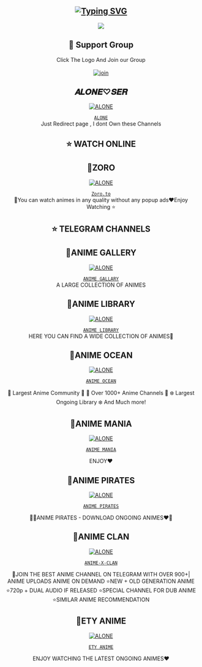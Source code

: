 <div align="center">

## [![Typing SVG](https://readme-typing-svg.herokuapp.com?font=Rockstar-ExtraBold&color=FF0000&lines=REDIRECT+PAGE+FOR+ANIME+CHANNELS;WATCH+ONLINE+OR+DOWNLOAD;THANKXX)](https://git.io/typing-svg)

 </a>
</p>
<div align="center">
  <img border-radius: 15px src="https://github.com/Alone-Mods/filesmahnn/blob/1e189c8a4c400ed2e508d815f0bd77febdf46411/20230306_080355.jpg" />
  <p align="center">

    
</p>



  
  
## 📢 Support Group 
Click The Logo And Join our Group
    <br>
<br>
  [![join](https://i.imgur.com/reMlxoc.png)](http://wa.me/+916235693746)
  <div align="center">
       
  </div>
  


## 𝑨𝑳𝑶𝑵𝑬♡︎𝑺𝑬𝑹
  <div align="center">
    
  [![`ALONE`](https://github.com/Alone-Mods.png?size=200)](https://github.com/Alone-Mods)

[`ALONE`](https://github.com/Alone-Mods)  
Just Redirect page , I dont Own these Channels
  </div>

## ⭐ WATCH ONLINE


## 🎯ZORO 
  <div align="center">
    
  [![`ALONE`](https://github.com/Alone-Mods/filesmahnn/blob/main/Zoro.png?size=200)](https://zoro.to/home)

[`Zoro.to`](https://zoro.to/home)  
📌You can watch animes in any quality without any popup ads❤️Enjoy Watching ⭐
  </div>




## ⭐ TELEGRAM CHANNELS


## 🎯ANIME GALLERY 
  <div align="center">
    
  [![`ALONE`](https://github.com/Alone-Mods/filesmahnn/blob/main/Animegallery.jpg?size=200)](https://t.me/Anime_Gallery)

[`ANIME GALLARY`](https://t.me/Anime_Gallery)  
A LARGE COLLECTION OF ANIMES
  </div>


## 🎯ANIME LIBRARY 
  <div align="center">
    
  [![`ALONE`](https://github.com/Alone-Mods/filesmahnn/blob/main/AnimeLibrary.jpg?size=200)](https://t.me/Anime_Library)

[`ANIME LIBRARY`](https://t.me/Anime_Library)  
HERE YOU CAN FIND A WIDE COLLECTION OF ANIMES🎉
  </div>

## 🎯ANIME OCEAN 
  <div align="center">
    
  [![`ALONE`](https://github.com/Alone-Mods/filesmahnn/blob/main/animeOcean.jpg?size=200)](https://t.me/Anime_Ocean_Backup)

[`ANIME OCEAN`](https://t.me/Anime_Ocean_Backup)  

🔆 Largest Anime Community 🔆
🌟 Over 1000+ Anime Channels 🌟
❄️ Largest Ongoing Library ❄️
And Much more!
  </div>

## 🎯ANIME MANIA 
  <div align="center">
    
  [![`ALONE`](https://github.com/Alone-Mods/filesmahnn/blob/main/Animemania.jpg?size=200)](https://t.me/Anime_Maniaac)

[`ANIME MANIA`](https://t.me/Anime_Maniaac)  

ENJOY❤️
  </div>

## 🎯ANIME PIRATES 
  <div align="center">
    
  [![`ALONE`](https://github.com/Alone-Mods/filesmahnn/blob/main/animePirates.jpg?size=200)](https://t.me/Anime_Pirates)

[`ANIME PIRATES`](https://t.me/Anime_Pirates)  

🏴‍☠️ANIME PIRATES - DOWNLOAD ONGOING ANIMES❤️🎯
  </div>



## 🎯ANIME CLAN 
  <div align="center">
    
  [![`ALONE`](https://github.com/Alone-Mods/filesmahnn/blob/main/Animeclan.jpg?size=200)](https://t.me/Anime_x_Clan)

[`ANIME-X-CLAN`](https://t.me/Anime_x_Clan)  

📌JOIN THE BEST ANIME CHANNEL ON
TELEGRAM WITH OVER 900+| ANIME UPLOADS
ANIME ON DEMAND
⭐NEW + OLD GENERATION ANIME
⭐720p + DUAL AUDIO IF RELEASED
⭐SPECIAL CHANNEL FOR DUB ANIME
⭐SIMILAR ANIME RECOMMENDATION
  </div>


## 🎯ETY ANIME 
  <div align="center">
    
  [![`ALONE`](https://github.com/Alone-Mods/filesmahnn/blob/main/ETY%20ANIME.jpg?size=200)](https://t.me/Anime_ETY)

[`ETY ANIME`](https://t.me/Anime_ETY)  

ENJOY WATCHING THE LATEST ONGOING ANIMES❤️
  </div>

